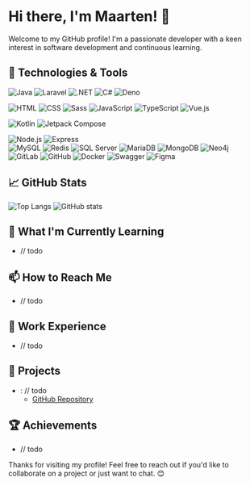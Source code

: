 # Hi there, I'm Maarten! 👋

Welcome to my GitHub profile! I'm a passionate developer with a keen interest in software development and continuous learning.

## 🔧 Technologies & Tools

![Java](https://img.shields.io/badge/-Java-007396?logo=java&logoColor=white)
![Laravel](https://img.shields.io/badge/-Laravel-FF2D20?logo=laravel&logoColor=white)
![.NET](https://img.shields.io/badge/-.NET-512BD4?logo=.net&logoColor=white)
![C#](https://img.shields.io/badge/-C%23-239120?logo=c-sharp&logoColor=white)
![Deno](https://img.shields.io/badge/-Deno-000000?logo=deno&logoColor=white)

![HTML](https://img.shields.io/badge/-HTML-E34F26?logo=html5&logoColor=white)
![CSS](https://img.shields.io/badge/-CSS-1572B6?logo=css3&logoColor=white)
![Sass](https://img.shields.io/badge/-Sass-CC6699?logo=sass&logoColor=white)
![JavaScript](https://img.shields.io/badge/-JavaScript-F7DF1E?logo=javascript&logoColor=black)
![TypeScript](https://img.shields.io/badge/-TypeScript-3178C6?logo=typescript&logoColor=white)
![Vue.js](https://img.shields.io/badge/-Vue.js-4FC08D?logo=vue.js&logoColor=white)

![Kotlin](https://img.shields.io/badge/-Kotlin-0095D5?logo=kotlin&logoColor=white)
![Jetpack Compose](https://img.shields.io/badge/-Jetpack%20Compose-4285F4?logo=jetpack-compose&logoColor=white)  

![Node.js](https://img.shields.io/badge/-Node.js-339933?logo=node.js&logoColor=white)
![Express](https://img.shields.io/badge/-Express-000000?logo=express&logoColor=white)
<br>
![MySQL](https://img.shields.io/badge/-MySQL-4479A1?logo=mysql&logoColor=white)
![Redis](https://img.shields.io/badge/-Redis-DC382D?logo=redis&logoColor=white)
![SQL Server](https://img.shields.io/badge/-SQL%20Server-CC2927?logo=microsoft-sql-server&logoColor=white)
![MariaDB](https://img.shields.io/badge/-MariaDB-4479A1?logo=mariadb&logoColor=white)
![MongoDB](https://img.shields.io/badge/-MongoDB-47A248?logo=mongodb&logoColor=white)
![Neo4j](https://img.shields.io/badge/-Neo4j-008CC1?logo=neo4j&logoColor=white)
<br>
![GitLab](https://img.shields.io/badge/-GitLab-FC6D26?logo=gitlab&logoColor=white)
![GitHub](https://img.shields.io/badge/-GitHub-181717?logo=github&logoColor=white)
![Docker](https://img.shields.io/badge/-Docker-2496ED?logo=docker&logoColor=white)
![Swagger](https://img.shields.io/badge/-Swagger-85EA2D?logo=swagger&logoColor=black)
![Figma](https://img.shields.io/badge/-Figma-F24E1E?logo=figma&logoColor=white)




## 📈 GitHub Stats

![Top Langs](https://github-readme-stats.vercel.app/api/top-langs/?username=MaartenGVS&layout=compact)
![GitHub stats](https://github-readme-stats.vercel.app/api?username=MaartenGVS&show_icons=true)

## 🌱 What I'm Currently Learning

- // todo

## 📫 How to Reach Me

- // todo 

## 💼 Work Experience

- // todo 

## 📂 Projects

- **<name>**: // todo
  - [GitHub Repository](https://github.com/MaartenGVS/project-alpha)
 

## 🏆 Achievements

- // todo

Thanks for visiting my profile! Feel free to reach out if you'd like to collaborate on a project or just want to chat. 😊
